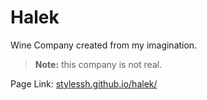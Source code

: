 # Halek

Wine Company created from my imagination.

> **Note:** this company is not real.

Page Link: [stylessh.github.io/halek/](stylessh.github.io/halek/)
